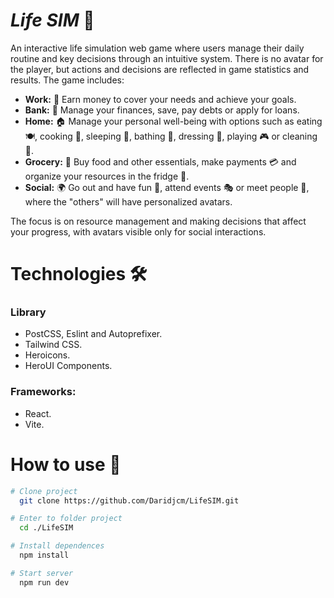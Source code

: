 # _Life SIM_ 🌟
An interactive life simulation web game where users manage their daily routine and key decisions through an intuitive system. There is no avatar for the player, but actions and decisions are reflected in game statistics and results. The game includes:

- **Work:** 💼 Earn money to cover your needs and achieve your goals.
- **Bank:** 🏦 Manage your finances, save, pay debts or apply for loans.
- **Home:** 🏠 Manage your personal well-being with options such as eating 🍽️, cooking 🍳, sleeping 🛌, bathing 🚿, dressing 👗, playing 🎮 or cleaning 🧹.
- **Grocery:** 🛒 Buy food and other essentials, make payments 💳 and organize your resources in the fridge 🧊.
- **Social:** 🌍 Go out and have fun 🎉, attend events 🎭 or meet people 🤝, where the "others" will have personalized avatars.

The focus is on resource management and making decisions that affect your progress, with avatars visible only for social interactions.

# Technologies 🛠️
### **Library**
- PostCSS, Eslint and Autoprefixer.
- Tailwind CSS.
- Heroicons.
- HeroUI Components.

### **Frameworks:**
- React.
- Vite.

# How to use 🚀
```bash
# Clone project
  git clone https://github.com/Daridjcm/LifeSIM.git

# Enter to folder project
  cd ./LifeSIM

# Install dependences
  npm install

# Start server
  npm run dev
```
